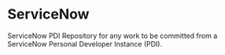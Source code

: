 # ServiceNow
ServiceNow PDI
Repository for any work to be committed from a ServiceNow Personal Developer Instance (PDI).
